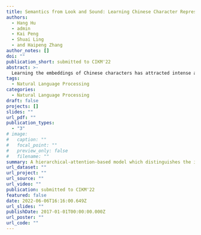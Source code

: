 ```yaml
---
title: Semantics from Look and Sound: Learning Chinese Character Representations from Function-Specific Components and Pronunciations
authors:
  - Hang Hu
  - admin
  - Kai Peng
  - Shuai Ling
  - and Haipeng Zhang
author_notes: []
doi: ""
publication_short: submitted to CIKM'22
abstract: >-
  Learning the embeddings of Chinese characters has attracted intense attention and has benefited various downstream NLP tasks. Unlike English, each Chinese character serves as a unit of semantics, with contributions from its glyph and pronunciation. Glyphs are formed by semantic and phonetic components. Previous studies exploit shared components between characters to capture the semantic connections at the character level, enhancing their embedding quality. However, they do not distinguish semantic and phonetic components. This on one hand oversimplifies the information delivered in a component as unitary and on other hand, overlooks the phonetic components’ relations with pronunciations in delivering sound-related information. In this paper, we propose a Semantic-Phonetic-Pronunciation Graph Attention (SPPGAT) model based on hierarchical attention, including node-level, sound-level, and aggregation-level attentions. Specifically, the node-level attention learns the importance between a node and its type-specific one-hop neighbors, while the sound-level attention and the aggregation-level attention jointly learn the importance value of information from each type of property. Experiments show that our model surpasses state-of-the-art approaches in common NLP tasks including named entity recognition, part of speech tagging, word segmentation, and text classification.
tags:
  - Natural Language Processing
categories:
  - Natural Language Processing
draft: false
projects: []
slides: ""
url_pdf: ""
publication_types:
  - "3"
# image:
#   caption: ""
#   focal_point: ""
#   preview_only: false
#   filename: ""
summary: A hierarchical-attention-based model which distinguishes the importance of function-specific information at sub-character level.
url_dataset: ""
url_project: ""
url_source: ""
url_video: ""
publication: submitted to CIKM'22
featured: false
date: 2022-06-06T16:16:00.649Z
url_slides: ""
publishDate: 2017-01-01T00:00:00.000Z
url_poster: ""
url_code: ""
---
```

